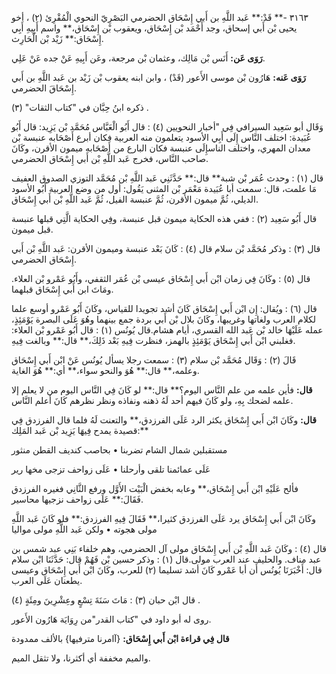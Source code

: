 ٣١٦٣ -** قَدْ:** عَبد اللَّهِ بن أَبي إِسْحَاق الحضرمي البَصْرِيّ النحوي الْمُقْرِئ (٢) ، أخو يحيى بْن أَبي إسحاق، وجد أَحْمَد بْن إِسْحَاق، ويعقوب بْن إِسْحَاق،** واسم أَبِيهِ أَبِي إِسْحَاق:** زَيْد بْن الْحَارِث.

**رَوَى عَن:** أَنَس بْن مَالِك، وعثمان بْن مرجعة، وعَن أَبِيهِ عَنْ جده عَنْ عَلِي.

**رَوَى عَنه:** هَارُون بْن موسى الأَعور (قَدْ) ، وابن ابنه يعقوب بْن زَيْد بن عَبد اللَّهِ بن أَبي إِسْحَاقَ الحضرمي.

ذكره ابنُ حِبَّان في "كتاب الثقات" (٣) .

وَقَال أبو سَعِيد السيرافي فِي "أخبار النحويين (٤) : قال أَبُو الْعَبَّاس مُحَمَّد بْن يَزِيد: قال أَبُو عُبَيدة: اختلف النَّاس إِلَى أَبِي الأسود يتعلمون منه العربية فكان أبرع أَصْحَابه عنبسة بْن معدان المهري، واختلف الناسإِلَى عنبسة فكان البارع من أَصْحَابه ميمون الأقرن، وكَانَ صاحب النَّاس، فخرج عَبد اللَّهِ بْن أَبي إِسْحَاق الحضرمي.

قال (١) : وحدث عُمَر بْن شبة** قال:** حَدَّثَنِي عَبد اللَّهِ بْن مُحَمَّد التوزي الصدوق العفيف مَا علمت، قال: سمعت أبا عُبَيدة مَعْمَر بْن المثنى يَقُول: أول من وضع العربية أَبُو الأسود الديلي، ثُمَّ ميمون الأقرن، ثُمَّ عنبسة الفيل، ثُمَّ عَبد اللَّهِ بْن أَبي إِسْحَاق.

قال أَبُو سَعِيد (٢) : ففي هذه الحكاية ميمون قبل عنبسة، وفِي الحكاية الَّتِي قبلها عنبسة قبل ميمون.

قال (٣) : وذكر مُحَمَّد بْن سلام قال (٤) : كَانَ بَعْد عنبسة وميمون الأقرن: عَبد اللَّهِ بْن أَبي إِسْحَاق الحضرمي.

قال (٥) : وكَانَ فِي زمان ابْن أَبي إِسْحَاق عيسى بْن عُمَر الثقفي، وأَبُو عَمْرو بْن العلاء. ومَاتَ ابن أَبي إِسْحَاق قبلهما.

قال (٦) : ويُقال: إِن ابْن أَبي إِسْحَاق كَانَ أشد تجويدا للقياس، وكَانَ أَبُو عَمْرو أوسع علما لكلام العرب ولغاتها وغريبها، وكَانَ بلال بْن أَبي بردة جمع بينهما وهُوَ عَلَى البصرة يَوْمَئِذٍ، عمله عَلَيْهَا خالد بْن عَبد الله القسري، أيام هشام.قال يُونُس (١) : قال أَبُو عَمْرو بْن العلاء: فغلبني ابْن أَبي إِسْحَاق يَوْمَئِذٍ بالهمز، فنظرت فِيهِ بَعْد ذَلِكَ،** قال:** وبالغت فِيهِ.

قَالَ (٢) : وَقَال مُحَمَّد بْن سلام (٣) : سمعت رجلا يسأل يُونُس عَنْ ابْن أَبي إِسْحَاق وعلمه،** قال:** هُوَ والنحو سواء،** أي:** هُوَ الغاية.

**قال:** فأين علمه من علم النَّاس اليوم؟** قال:** لو كَانَ فِي النَّاس اليوم من لا يعلم إلا علمه لضحك بِهِ، ولو كَانَ فيهم أحد لَهُ ذهنه ونفاذه ونظر نظرهم كَانَ أعلم النَّاس.

**قال:** وكَانَ ابْن أَبي إِسْحَاق يكثر الرد عَلَى الفرزدق،** والتعنت لَهُ فلما قال الفرزدق فِي قصيدة يمدح فِيهَا يَزِيد بْن عَبد المَلِك:**

مستقبلين شمال الشام تضربنا • بحاصب كنديف القطن منثور

عَلَى عمائمنا تلقى وأرحلنا • عَلَى زواحف تزجى مخها رير

فألح عَلَيْهِ ابْن أَبي إِسْحَاق،** وعابه بخفض الْبَيْت الأَوَّل ورفع الثَّانِي فغيره الفرزدق فَقَالَ:** عَلَى زواحف نزجيها محاسير.

وكَانَ ابْن أَبي إِسْحَاق يرد عَلَى الفرزدق كثيرا،** فَقَالَ فِيهِ الفرزدق:** فلو كَانَ عَبد اللَّهِ مولى هجوته • ولكن عَبد اللَّهِ مولى مواليا

قال (٤) : وكَانَ عَبد اللَّهِ بْن أَبي إِسْحَاق مولى آل الحضرمي، وهم خلفاء بَنِي عبد شمس بن عبد مناف. والحليف عند العرب مولى.قال (١) : وذكر حسين بْن فَهُمْ قال: حَدَّثَنَا ابْن سلام قال: أَخْبَرَنَا يُونُس أَن أبا عَمْرو كَانَ أشد تسليما (٢) للعرب، وكَانَ ابْن أَبي إِسْحَاق وعيسى يطعنان عَلَى العرب.

قال ابْن حبان (٣) : مَاتَ سَنَةَ تِسْعٍ وعِشْرِينَ ومِئَةٍ (٤) .

روى له أبو داود في "كتاب القدر"من رِوَايَة هَارُون الأَعور.

**قال فِي قراءة ابْن أَبي إِسْحَاق:** {آامرنا مترفيها} بالألف ممدودة

والميم مخففة أي أكثرنا، ولا تثقل الميم.